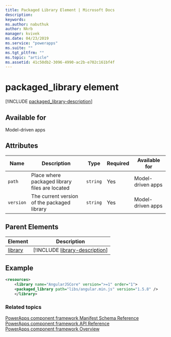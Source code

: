 ```yaml
---
title: Packaged Library Element | Microsoft Docs
description: 
keywords:
ms.author: nabuthuk
author: Nkrb
manager: kvivek
ms.date: 04/23/2019
ms.service: "powerapps"
ms.suite: ""
ms.tgt_pltfrm: ""
ms.topic: "article"
ms.assetid: 41c50db2-3096-4990-ac2b-e702c161bf4f
---
```


# packaged_library element

[!INCLUDE [packaged_library-description](includes/packaged_library-description.md)]

## Available for

Model-driven apps

## Attributes

|Name|Description|Type|Required|Available for|
|--|--|--|--|-------|
|`path`|Place where packaged library files are located|`string`|Yes|Model-driven apps|
|`version`|The current version of the packaged library|`string`|Yes|Model-driven apps|

## Parent Elements

|Element|Description|
|--|--|
|[library](library.md)|[!INCLUDE [library-description](includes/library-description.md)]|

## Example

```xml
<resources>
	<library name="AngularJSCore" version=">=1" order="1">
	<packaged_library path="libs/angular.min.js" version="1.5.8" />
	</library>
```

### Related topics

[PowerApps component framework Manifest Schema Reference](index.md)<br/>
[PowerApps component framework API Reference](../reference/index.md)<br/>
[PowerApps component framework Overview](../overview.md)
